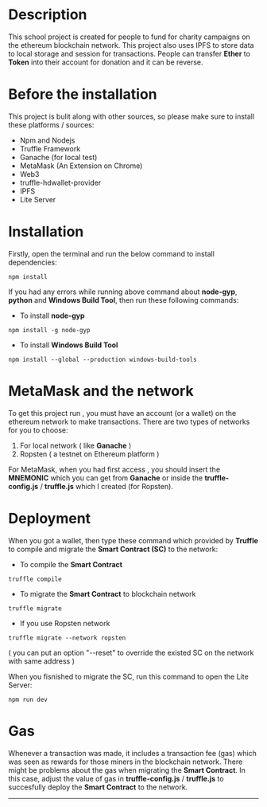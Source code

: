 # Description
This school project is created for people to fund for charity campaigns on the ethereum blockchain network. 
This project also uses IPFS to store data to local storage and session for transactions.
People can transfer **Ether** to **Token** into their account for donation and it can be reverse.

# Before the installation
This project is bulit along with other sources, so please make sure to install these platforms / sources:
* Npm and Nodejs
* Truffle Framework
* Ganache (for local test)
* MetaMask (An Extension on Chrome)
* Web3
* truffle-hdwallet-provider
* IPFS
* Lite Server

# Installation
Firstly, open the terminal and run the below command to install dependencies:

```
npm install
```

If you had any errors while running above command about **node-gyp**, **python** and **Windows Build Tool**, then run these following commands:

* To install **node-gyp**
```
npm install -g node-gyp
```

* To install **Windows Build Tool**
```
npm install --global --production windows-build-tools
```

# MetaMask and the network
To get this project run , you must have an account (or a wallet) on the ethereum network to make transactions. There are two types of networks for you to choose:
1. For local network ( like **Ganache** )
2. Ropsten ( a testnet on Ethereum platform )

For MetaMask, when you had first access , you should insert the **MNEMONIC** which you can get from **Ganache** or inside the **truffle-config.js** / **truffle.js** which I created (for Ropsten).

# Deployment
When you got a wallet, then type these command which provided by **Truffle** to compile and migrate the **Smart Contract (SC)**  to the network:

* To compile the **Smart Contract**
```
truffle compile
```
* To migrate the **Smart Contract** to blockchain network
```
truffle migrate
```
* If you use Ropsten network
```
truffle migrate --network ropsten
```
( you can put an option "--reset" to override the existed SC on the network with same address )

When you fisnished to migrate the SC, run this command to open the Lite Server:
```
npm run dev
```

# Gas
Whenever a transaction was made, it includes a transaction fee (gas) which was seen as rewards for those miners in the blockchain network. There might be problems about the gas when migrating the **Smart Contract**. In this case, adjust the value of gas in **truffle-config.js** / **truffle.js** to succesfully deploy the **Smart Contract** to the network.

___
